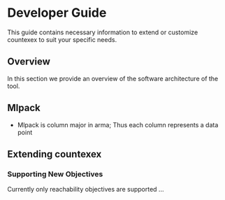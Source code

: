 # Developer Guide
This guide contains necessary information to extend or customize countexex to suit your specific needs.

## Overview
In this section we provide an overview of the software architecture of the tool.
## Mlpack
- Mlpack is column major in arma; Thus each column represents a data point
## Extending countexex
### Supporting New Objectives
Currently only reachability objectives are supported ...